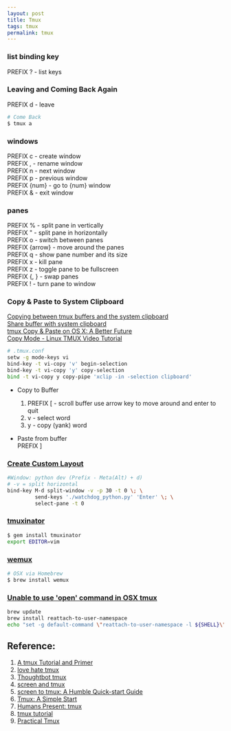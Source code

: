 ```yaml
---
layout: post
title: Tmux
tags: tmux
permalink: tmux
---
```


### list binding key  

PREFIX ? - list keys  

### Leaving and Coming Back Again

PREFIX d - leave  

```sh
# Come Back
$ tmux a
```

### windows
PREFIX c - create window  
PREFIX , - rename window  
PREFIX n - next window  
PREFIX p - previous window  
PREFIX {num} - go to {num} window  
PREFIX & - exit window  

### panes
PREFIX % - split pane in vertically  
PREFIX " - split pane in horizontally  
PREFIX o - switch between panes  
PREFIX {arrow} - move around the panes  
PREFIX q - show pane number and its size  
PREFIX x - kill pane  
PREFIX z - toggle pane to be fullscreen  
PREFIX {, } - swap panes  
PREFIX ! - turn pane to window  

### 

### Copy & Paste to System Clipboard  
[Copying between tmux buffers and the system clipboard](http://blog.joncairns.com/2013/06/copying-between-tmux-buffers-and-the-system-clipboard/)  
[Share buffer with system clipboard](http://unix.stackexchange.com/questions/131011/use-system-clipboard-in-vi-copy-mode-in-tmux)  
[tmux Copy & Paste on OS X: A Better Future](http://robots.thoughtbot.com/tmux-copy-paste-on-os-x-a-better-future)  
[Copy Mode - Linux TMUX Video Tutorial](https://www.youtube.com/watch?v=OW-lKJDFOzc)


```sh
# .tmux.conf
setw -g mode-keys vi
bind-key -t vi-copy 'v' begin-selection
bind-key -t vi-copy 'y' copy-selection
bind -t vi-copy y copy-pipe 'xclip -in -selection clipboard'
```
- Copy to Buffer
    1. PREFIX [ - scroll buffer use arrow key to move around and enter to quit  
    2. v - select word  
    3. y - copy (yank) word  

- Paste from buffer  
    PREFIX ]

### [Create Custom Layout](https://www.youtube.com/watch?v=sxw-n5Du600)

```sh
#Window: python dev (Prefix - Meta(Alt) + d)
# -v = split horizontal
bind-key M-d split-window -v -p 30 -t 0 \; \
         send-keys './watchdog_python.py' 'Enter' \; \
         select-pane -t 0
```

### [tmuxinator](https://github.com/tmuxinator/tmuxinator)

```sh
$ gem install tmuxinator
export EDITOR=vim
```

### [wemux](https://github.com/zolrath/wemux)

```sh
# OSX via Homebrew
$ brew install wemux
```

### [Unable to use 'open' command in OSX tmux](http://www.elmund.io/osx/2015/07/10/open-command-in-osx-tmux/)

```sh
brew update
brew install reattach-to-user-namespace
echo "set -g default-command \"reattach-to-user-namespace -l ${SHELL}\"" >> ~/.tmux.conf
```

## Reference:
1. [A tmux Tutorial and Primer](http://www.danielmiessler.com/study/tmux/)
2. [love hate tmux](http://robots.thoughtbot.com/love-hate-tmux)
3. [Thoughtbot tmux](https://learn.thoughtbot.com/tmux)
4. [screen and tmux](http://www.dayid.org/os/notes/tm.html)
5. [screen to tmux: A Humble Quick-start Guide](http://myhumblecorner.wordpress.com/2011/08/30/screen-to-tmux-a-humble-quick-start-guide/)
6. [Tmux: A Simple Start](http://www.sitepoint.com/tmux-a-simple-start/)
7. [Humans Present: tmux](http://www.youtube.com/watch?v=CKC8Ph-s2F4)
8. [tmux tutorial](https://www.youtube.com/playlist?list=PLtK75qxsQaMJ_DmXk9yZbCBJuG9HRwlGc)
9. [Practical Tmux](https://mutelight.org/practical-tmux)
